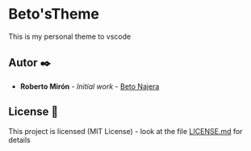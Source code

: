 # Beto'sTheme

This is my personal theme to vscode

## Autor ✒️

* **Roberto Mirón** - *Initial work* - [Beto Najera](https://github.com/betonajera9)

## License 📄

This project is licensed (MIT License) - look at the file [LICENSE.md](LICENSE.md) for details